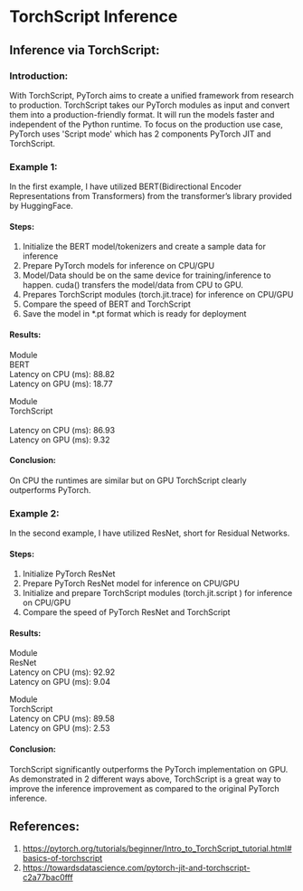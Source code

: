 # TorchScript Inference <br>

## Inference via TorchScript: 

### Introduction: <br>
With TorchScript, PyTorch aims to create a unified framework from research to production. TorchScript takes our PyTorch modules as input and convert them into a production-friendly format. It will run the models faster and independent of the Python runtime. To focus on the production use case, PyTorch uses 'Script mode' which has 2 components PyTorch JIT and TorchScript. <br>

### Example 1: <br>
In the first example, I have utilized BERT(Bidirectional Encoder Representations from Transformers) from the transformer’s library provided by HuggingFace. <br>

#### Steps: <br>
1) Initialize the BERT model/tokenizers and create a sample data for inference <br>
2) Prepare PyTorch models for inference on CPU/GPU <br>
3) Model/Data should be on the same device for training/inference to happen. cuda() transfers the model/data from CPU to GPU. <br>
4) Prepares TorchScript modules (torch.jit.trace) for inference on CPU/GPU <br>
5) Compare the speed of BERT and TorchScript <br>
6) Save the model in *.pt format which is ready for deployment <br>

#### Results:<br>
Module <br>
BERT <br> 
Latency on CPU (ms): 88.82  <br> 
Latency on GPU (ms): 18.77  <br>  

Module <br>
TorchScript <br>    
Latency on CPU (ms): 86.93 <br>
Latency on GPU (ms): 9.32 <br>

#### Conclusion: <br>
On CPU the runtimes are similar but on GPU TorchScript clearly outperforms PyTorch.<br>


### Example 2: <br>
In the second example, I have utilized ResNet, short for Residual Networks. 

#### Steps: <br>
1) Initialize PyTorch ResNet <br>
2) Prepare PyTorch ResNet model for inference on CPU/GPU <br>
3) Initialize and prepare TorchScript modules (torch.jit.script ) for inference on CPU/GPU <br>
4) Compare the speed of PyTorch ResNet and TorchScript <br>

#### Results: <br>
Module <br>
ResNet <br>
Latency on CPU (ms): 92.92 <br>
Latency on GPU (ms): 9.04

Module <br>
TorchScript <br>
Latency on CPU (ms): 89.58 <br>
Latency on GPU (ms): 2.53  <br>

#### Conclusion: <br>
TorchScript significantly outperforms the PyTorch implementation on GPU. As demonstrated in 2 different ways above, TorchScript is a great way to improve the inference improvement as compared to the original PyTorch inference. <br>

## References: <br>
1) https://pytorch.org/tutorials/beginner/Intro_to_TorchScript_tutorial.html#basics-of-torchscript <br>
2) https://towardsdatascience.com/pytorch-jit-and-torchscript-c2a77bac0fff <br>

